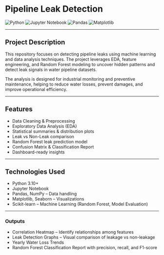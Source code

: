 # Pipeline Leak Detection

![Python](https://img.shields.io/badge/Python-3.10-blue?logo=python)  ![Jupyter Notebook](https://img.shields.io/badge/Jupyter-Notebook-orange?logo=jupyter)  ![Pandas](https://img.shields.io/badge/Pandas-Data_Analysis-green?logo=pandas)  ![Matplotlib](https://img.shields.io/badge/Matplotlib-Visualizations-blueviolet?logo=plotly)   

---

## Project Description
This repository focuses on detecting pipeline leaks using machine learning and data analysis techniques. The project leverages EDA, feature engineering, and Random Forest modeling to uncover hidden patterns and detect leak signals in water pipeline datasets.  

The analysis is designed for industrial monitoring and preventive maintenance, helping to reduce water losses, prevent damages, and improve operational efficiency.  

---

## Features
- Data Cleaning & Preprocessing  
- Exploratory Data Analysis (EDA)  
- Statistical summaries & distribution plots  
- Leak vs Non-Leak comparison  
- Random Forest leak prediction model  
- Confusion Matrix & Classification Report  
- Dashboard-ready insights  

---

## Technologies Used
- Python 3.10+  
- Jupyter Notebook  
- Pandas, NumPy – Data handling  
- Matplotlib, Seaborn – Visualizations  
- Scikit-learn – Machine Learning (Random Forest, Model Evaluation)  
  

---

### Outputs
- Correlation Heatmap – Identify relationships among features
- Leak Detection Graphs – Visual comparison of leakage vs non-leakage
- Yearly Water Loss Trends
- Random Forest Classification Report with precision, recall, and F1-score
